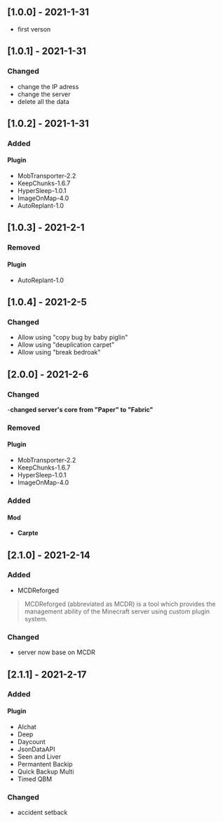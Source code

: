 ## [1.0.0] - 2021-1-31
- first verson
 
## [1.0.1] - 2021-1-31
### Changed
- change the IP adress
- change the server
- delete all the data

## [1.0.2] - 2021-1-31
### Added
#### Plugin
- MobTransporter-2.2
- KeepChunks-1.6.7
- HyperSleep-1.0.1
- ImageOnMap-4.0
- AutoReplant-1.0

## [1.0.3] - 2021-2-1
### Removed
#### Plugin
- AutoReplant-1.0

## [1.0.4] - 2021-2-5
### Changed
- Allow using "copy bug by baby piglin"
- Allow using "deuplication carpet"
- Allow using "break bedroak"

## [2.0.0] - 2021-2-6
### Changed
-**changed server's core from "Paper" to "Fabric"** 
### Removed
#### Plugin
- MobTransporter-2.2
- KeepChunks-1.6.7
- HyperSleep-1.0.1
- ImageOnMap-4.0
### Added
#### Mod
- **Carpte**

## [2.1.0] - 2021-2-14
### Added
- MCDReforged
>MCDReforged (abbreviated as MCDR) is a tool which provides the management ability of the Minecraft server using custom plugin system.
### Changed
- server now base on MCDR

## [2.1.1] - 2021-2-17
### Added
#### Plugin
- AIchat
- Deep
- Daycount
- JsonDataAPI
- Seen and Liver
- Permantent Backip
- Quick Backup Multi
- Timed QBM
### Changed
- accident setback
